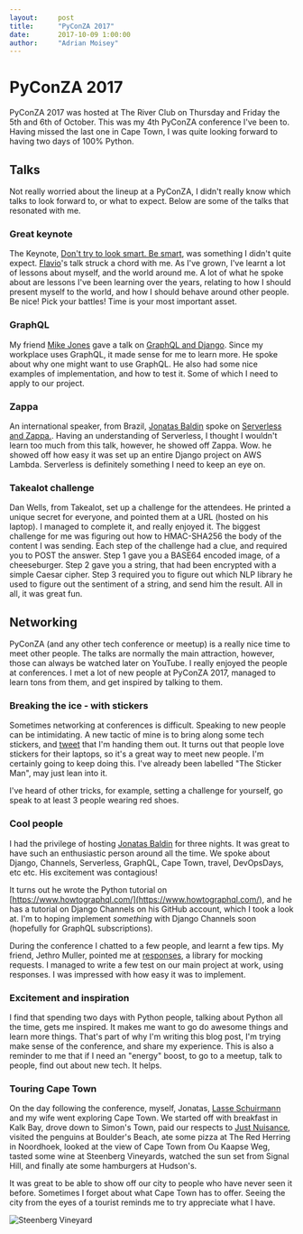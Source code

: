 ```yaml
---
layout:     post
title:      "PyConZA 2017"
date:       2017-10-09 1:00:00
author:     "Adrian Moisey"
---
```


# PyConZA 2017

PyConZA 2017 was hosted at The River Club on Thursday and Friday the 5th and 6th of October. This was my 4th PyConZA conference I've been to. Having missed the last one in Cape Town, I was quite looking forward to having two days of 100% Python.

## Talks

Not really worried about the lineup at a PyConZA, I didn't really know which talks to look forward to, or what to expect. Below are some of the talks that resonated with me.

### Great keynote

The Keynote, [Don't try to look smart. Be smart](https://za.pycon.org/talks/1/), was something I didn't quite expect. [Flavio](http://flaper87.com/)'s talk struck a chord with me. As I've grown, I've learnt a lot of lessons about myself, and the world around me. A lot of what he spoke about are lessons I've been learning over the years, relating to how I should present myself to the world, and how I should behave around other people. Be nice! Pick your battles! Time is your most important asset.

### GraphQL

My friend [Mike Jones](https://twitter.com/imsickofmaps) gave a talk on [GraphQL and Django](https://za.pycon.org/talks/34/). Since my workplace uses GraphQL, it made sense for me to learn more. He spoke about why one might want to use GraphQL. He also had some nice examples of implementation, and how to test it. Some of which I need to apply to our project.

### Zappa

An international speaker, from Brazil, [Jonatas Baldin](https://twitter.com/jonatasbaldin) spoke on [Serverless and Zappa.](https://za.pycon.org/talks/47/). Having an understanding of Serverless, I thought I wouldn't learn too much from this talk, however, he showed off Zappa. Wow. he showed off how easy it was set up an entire Django project on AWS Lambda. Serverless is definitely something I need to keep an eye on.

### Takealot challenge

Dan Wells, from Takealot, set up a challenge for the attendees. He printed a unique secret for everyone, and pointed them at a URL (hosted on his laptop). I managed to complete it, and really enjoyed it. The biggest challenge for me was figuring out how to HMAC-SHA256 the body of the content I was sending.
Each step of the challenge had a clue, and required you to POST the answer. Step 1 gave you a BASE64 encoded image, of a cheeseburger. Step 2 gave you a string, that had been encrypted with a simple Caesar cipher. Step 3 required you to figure out which NLP library he used to figure out the sentiment of a string, and send him the result. All in all, it was great fun.

## Networking

PyConZA (and any other tech conference or meetup) is a really nice time to meet other people. The talks are normally the main attraction, however, those can always be watched later on YouTube. I really enjoyed the people at conferences. I met a lot of new people at PyConZA 2017, managed to learn tons from them, and get inspired by talking to them.

### Breaking the ice - with stickers

Sometimes networking at conferences is difficult. Speaking to new people can be intimidating. A new tactic of mine is to bring along some tech stickers, and [tweet](https://twitter.com/adrianmoisey/status/916208170527227905) that I'm handing them out. It turns out that people love stickers for their laptops, so it's a great way to meet new people. I'm certainly going to keep doing this. I've already been labelled "The Sticker Man", may just lean into it.

I've heard of other tricks, for example, setting a challenge for yourself, go speak to at least 3 people wearing red shoes.

### Cool people

I had the privilege of hosting [Jonatas Baldin](https://twitter.com/jonatasbaldin) for three nights. It was great to have such an enthusiastic person around all the time. We spoke about Django, Channels, Serverless, GraphQL, Cape Town, travel, DevOpsDays, etc etc. His excitement was contagious!

It turns out he wrote the Python tutorial on [https://www.howtographql.com/](https://www.howtographql.com/), and he has a tutorial on Django Channels on his GitHub account, which I took a look at. I'm to hoping implement *something* with Django Channels soon (hopefully for GraphQL subscriptions).

During the conference I chatted to a few people, and learnt a few tips. My friend, Jethro Muller, pointed me at [responses](https://pypi.python.org/pypi/responses), a library for mocking requests. I managed to write a few test on our main project at work, using responses. I was impressed with how easy it was to implement.

### Excitement and inspiration

I find that spending two days with Python people, talking about Python all the time, gets me inspired. It makes me want to go do awesome things and learn more things. That's part of why I'm writing this blog post, I'm trying make sense of the conference, and share my experience. This is also a reminder to me that if I need an "energy" boost, to go to a meetup, talk to people, find out about new tech. It helps.

### Touring Cape Town

On the day following the conference, myself, Jonatas, [Lasse Schuirmann](https://twitter.com/lschuirmann) and my wife went exploring Cape Town. We started off with breakfast in Kalk Bay, drove down to Simon's Town, paid our respects to [Just Nuisance](https://en.wikipedia.org/wiki/Just_Nuisance), visited the penguins at Boulder's Beach, ate some pizza at The Red Herring in Noordhoek, looked at the view of Cape Town from Ou Kaapse Weg, tasted some wine at Steenberg Vineyards, watched the sun set from Signal Hill, and finally ate some hamburgers at Hudson's.

It was great to be able to show off our city to people who have never seen it before. Sometimes I forget about what Cape Town has to offer. Seeing the city from the eyes of a tourist reminds me to try appreciate what I have.

<img src="{{ site.baseurl }}/img/pycon-2017.jpg" alt="Steenberg Vineyard">
